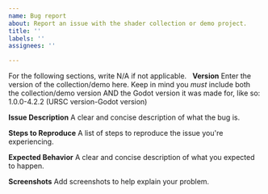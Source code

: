 ```yaml
---
name: Bug report
about: Report an issue with the shader collection or demo project.
title: ''
labels: ''
assignees: ''

---
```


For the following sections, write N/A if not applicable.
 
**Version**
Enter the version of the collection/demo here.
Keep in mind you *must* include both the collection/demo version AND the Godot version it was made for, like so: 1.0.0-4.2.2 (URSC version-Godot version)

**Issue Description**
A clear and concise description of what the bug is.

**Steps to Reproduce**
A list of steps to reproduce the issue you're experiencing.

**Expected Behavior**
A clear and concise description of what you expected to happen.

**Screenshots**
Add screenshots to help explain your problem.
